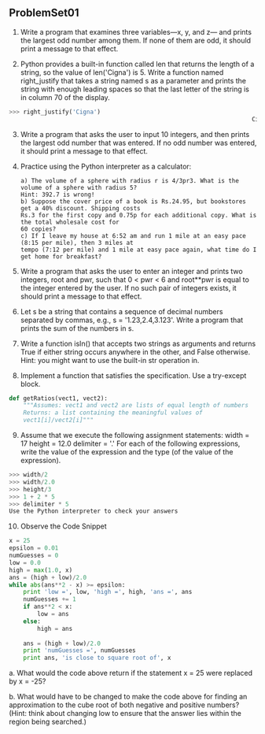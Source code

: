 ## ProblemSet01

1. Write a program that examines three variables—x, y, and z—
and prints the largest odd number among them. If none of them are odd, it
should print a message to that effect.

2. Python provides a built-in function called len that returns the length of a string, so
the value of len('Cigna') is 5. Write a function named right_justify that takes a string named s as a parameter 
and prints the string with enough leading spaces so that the last letter of the string is in column 70 of the display.

```python
>>> right_justify('Cigna')
																	 Cigna

```

3. Write a program that asks the user to input 10 integers, and
then prints the largest odd number that was entered. If no odd number was
entered, it should print a message to that effect.

4. Practice using the Python interpreter as a calculator:
	```
	a) The volume of a sphere with radius r is 4/3pr3. What is the volume of a sphere with radius 5?
	Hint: 392.7 is wrong!
    b) Suppose the cover price of a book is Rs.24.95, but bookstores get a 40% discount. Shipping costs
	Rs.3 for the first copy and 0.75p for each additional copy. What is the total wholesale cost for
	60 copies?
    c) If I leave my house at 6:52 am and run 1 mile at an easy pace (8:15 per mile), then 3 miles at
	tempo (7:12 per mile) and 1 mile at easy pace again, what time do I get home for breakfast?
    
	```
5. Write a program that asks the user to enter an integer and
prints two integers, root and pwr, such that 0 < pwr < 6 and root**pwr is equal
to the integer entered by the user. If no such pair of integers exists, it should
print a message to that effect.

6. Let s be a string that contains a sequence of decimal numbers
separated by commas, e.g., s = '1.23,2.4,3.123'. Write a program that prints
the sum of the numbers in s.

7. Write a function isIn() that accepts two strings as arguments
and returns True if either string occurs anywhere in the other, and False
otherwise. Hint: you might want to use the built-in str operation in.

8. Implement a function that satisfies the specification. Use a try-except block.

```python
def getRatios(vect1, vect2):
	"""Assumes: vect1 and vect2 are lists of equal length of numbers
	Returns: a list containing the meaningful values of
	vect1[i]/vect2[i]"""
```

9. Assume that we execute the following assignment statements:
width = 17
height = 12.0
delimiter = '.'
For each of the following expressions, write the value of the expression and the type (of the value of
the expression).

```python
>>> width/2
>>> width/2.0
>>> height/3
>>> 1 + 2 * 5
>>> delimiter * 5
Use the Python interpreter to check your answers
```

10. Observe the Code Snippet
```python
x = 25
epsilon = 0.01
numGuesses = 0
low = 0.0
high = max(1.0, x)
ans = (high + low)/2.0
while abs(ans**2 - x) >= epsilon:
	print 'low =', low, 'high =', high, 'ans =', ans
	numGuesses += 1
	if ans**2 < x:
		low = ans
	else:
		high = ans
		
	ans = (high + low)/2.0
	print 'numGuesses =', numGuesses
	print ans, 'is close to square root of', x

```

a. What would the code above return if the statement x = 25
were replaced by x = -25?

b. What would have to be changed to make the code above
for finding an approximation to the cube root of both negative and
positive numbers? (Hint: think about changing low to ensure that the answer
lies within the region being searched.)
